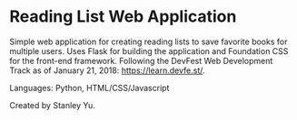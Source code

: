 # Reading List Web Application
Simple web application for creating reading lists to save favorite books for multiple users. Uses Flask for building the application and Foundation CSS for the front-end framework. Following the DevFest Web Development Track as of January 21, 2018: https://learn.devfe.st/.

Languages: Python, HTML/CSS/Javascript

Created by Stanley Yu.
